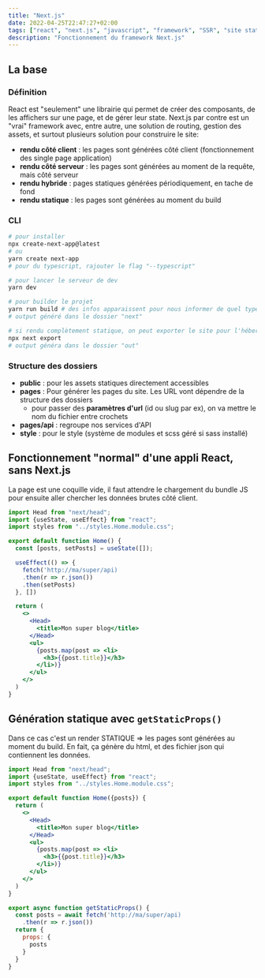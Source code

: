 ```yaml
---
title: "Next.js"
date: 2022-04-25T22:47:27+02:00
tags: ["react", "next.js", "javascript", "framework", "SSR", "site statique"]
description: "Fonctionnement du framework Next.js"
---
```


## La base

### Définition

React est "seulement" une librairie qui permet de créer des composants, de les affichers sur une page, et de gérer leur state.
Next.js par contre est un "vrai" framework avec, entre autre, une solution de routing, gestion des assets, et surtout plusieurs solution pour construire le site:

- **rendu côté client** : les pages sont générées côté client (fonctionnement des single page application)
- **rendu côté serveur** : les pages sont générées au moment de la requête, mais côté serveur
- **rendu hybride** : pages statiques générées périodiquement, en tache de fond
- **rendu statique** : les pages sont générées au moment du build

### CLI

```bash
# pour installer
npx create-next-app@latest
# ou
yarn create next-app
# pour du typescript, rajouter le flag "--typescript"

# pour lancer le serveur de dev
yarn dev

# pour builder le projet
yarn run build # des infos apparaissent pour nous informer de quel type de render in s'agit (statique, SSR, CSR, hybride)
# output généré dans le dossier "next"

# si rendu complètement statique, on peut exporter le site pour l'héberger sur un serveur sans node
npx next export
# output généra dans le dossier "out"
```

### Structure des dossiers

- **public** : pour les assets statiques directement accessibles
- **pages** : Pour générer les pages du site. Les URL vont dépendre de la structure des dossiers
  - pour passer des **paramètres d'url** (id ou slug par ex), on va mettre le nom du fichier entre crochets
- **pages/api** : regroupe nos services d'API
- **style** : pour le style (système de modules et scss géré si sass installé)

## Fonctionnement "normal" d'une appli React, sans Next.js

La page est une coquille vide, il faut attendre le chargement du bundle JS pour ensuite aller chercher les données brutes côté client.

```jsx
import Head from "next/head";
import {useState, useEffect} from "react";
import styles from "../styles.Home.module.css";

export default function Home() {
  const [posts, setPosts] = useState([]);

  useEffect(() => {
    fetch('http://ma/super/api)
    .then(r => r.json())
    .then(setPosts)
  }, [])

  return (
    <>
      <Head>
        <title>Mon super blog</title>
      </Head>
      <ul>
        {posts.map(post => <li>
          <h3>{{post.title}}</h3>
        </li>)}
      </ul>
    </>
  )
}
```

## Génération statique avec `getStaticProps()`

Dans ce cas c'est un render STATIQUE => les pages sont générées au moment du build.
En fait, ça génère du html, et des fichier json qui contiennent les données.

```jsx
import Head from "next/head";
import {useState, useEffect} from "react";
import styles from "../styles.Home.module.css";

export default function Home({posts}) {
  return (
    <>
      <Head>
        <title>Mon super blog</title>
      </Head>
      <ul>
        {posts.map(post => <li>
          <h3>{{post.title}}</h3>
        </li>)}
      </ul>
    </>
  )
}

export async function getStaticProps() {
  const posts = await fetch('http://ma/super/api)
    .then(r => r.json())
  return {
    props: {
      posts
    }
  }
}
```
